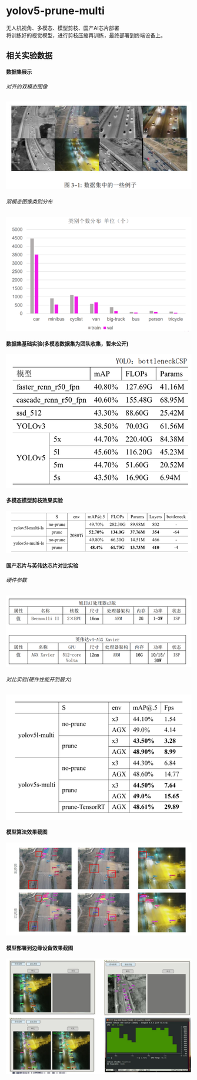 # yolov5-prune-multi
无人机视角、多模态、模型剪枝、国产AI芯片部署  
将训练好的视觉模型，进行剪枝压缩再训练，最终部署到终端设备上。


## 相关实验数据

#### 数据集展示

###### 对齐的双模态图像
![相关图片](./img/1-8.png)
###### 双模态图像类别分布
![相关图片](./img/1-7.png)


#### 数据集基础实验(多模态数据集为团队收集，暂未公开)

![数据集基础实验](./img/1-6.png)

#### 多模态模型剪枝效果实验

![剪枝实验](./img/1-1.png)

#### 国产芯片与英伟达芯片对比实验

###### 硬件参数
![芯片相关参数](./img/1-5.png)
###### 对比实验(硬件性能开到最大)
![硬件性能对比](./img/1-2.png)

#### 模型算法效果截图

![模型优化效果](./img/1-3.png)

#### 模型部署到边缘设备效果截图

![边缘设备部署效果](./img/1-4.png)
